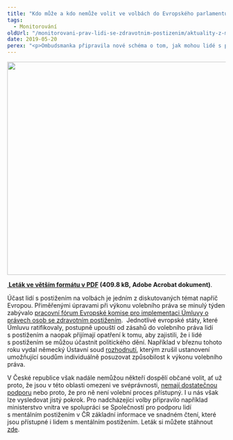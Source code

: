 ```yaml
---
title: "Kdo může a kdo nemůže volit ve volbách do Evropského parlamentu?"
tags:
  - Monitorování
oldUrl: "/monitorovani-prav-lidi-se-zdravotnim-postizenim/aktuality-z-monitorovani/aktuality-z-monitorovani-2019/kdo-muze-a-kdo-nemuze-volit-ve-volbach-do-evropskeho-parlamentu/"
date: 2019-05-20
perex: "<p>Ombudsmanka připravila nové schéma o tom, jak mohou lidé s postižením volit do Evropského parlamentu. Na rozdíl od voleb do obecního zastupitelstva mají v těchto volbách také možnost volit prostřednictvím voličského průkazu, pokud si přejí volit mimo svůj volební okrsek, například proto, že jejich běžná volební místnost není bezbariérová.     </p>"
---
```


<!-- imported from the old website -->

<p><img src="https://www.ochrance.cz/uploads/RTEmagicC_letak_volby_CRPD.png.png" width="640" height="492" alt="" /></p><p><b><a title="Otevření do nového okna" href="https://www.ochrance.cz/fileadmin/user_upload/CRPD/obrazky/Volby_a_lide_se_zdravotnim_postizenim_EP.pdf" target="_blank"><img alt="" src="https://www.ochrance.cz/typo3/ext/od_linkdesc/icons/pdf.gif" class="od_linkdesc_icon" /> Leták ve větším formátu v PDF</a> (409.8 kB, Adobe Acrobat dokument)</b>.</p><p>Účast lidí s postižením na volbách je jedním z diskutovaných témat napříč Evropou. Přiměřenými úpravami při výkonu volebního práva se minulý týden zabývalo <a href="https://ec.europa.eu/social/main.jsp?langId=en&amp;catId=88&amp;eventsId=1400&amp;furtherEvents=yes" target="_blank">pracovní fórum Evropské komise pro implementaci Úmluvy o právech osob se zdravotním postižením</a>.  Jednotlivé evropské státy, které Úmluvu ratifikovaly, postupně upouští od zásahů do volebního práva lidí s postižením a naopak přijímají opatření k tomu, aby zajistili, že i lidé s postižením se můžou účastnit politického dění. Například v březnu tohoto roku vydal německý Ústavní soud <a href="https://www.bundesverfassungsgericht.de/SharedDocs/Pressemitteilungen/DE/2019/bvg19-013.html" target="_blank">rozhodnutí</a>, kterým zrušil ustanovení umožňující soudům individuálně posuzovat způsobilost k výkonu volebního práva. </p> <p>V České republice však nadále nemůžou někteří dospělí občané volit, ať už proto, že jsou v této oblasti omezeni ve svéprávnosti, <a href="https://www.ceska-justice.cz/2019/02/ombudsmanka-nekteri-lide-domovech-nevedeli-ze-jsou-volby/" target="_blank">nemají dostatečnou podporu</a> nebo proto, že pro ně není volební proces přístupný. I u nás však lze vysledovat jistý pokrok. Pro nadcházející volby připravilo například ministerstvo vnitra ve spolupráci se Společností pro podporu lidí s mentálním postižením v ČR základní informace ve snadném čtení, které jsou přístupné i lidem s mentálním postižením. Leták si můžete stáhnout <a href="https://www.mvcr.cz/clanek/volby-volby-do-evropskeho-parlamentu.aspx" target="_blank">zde</a>. </p><br />

